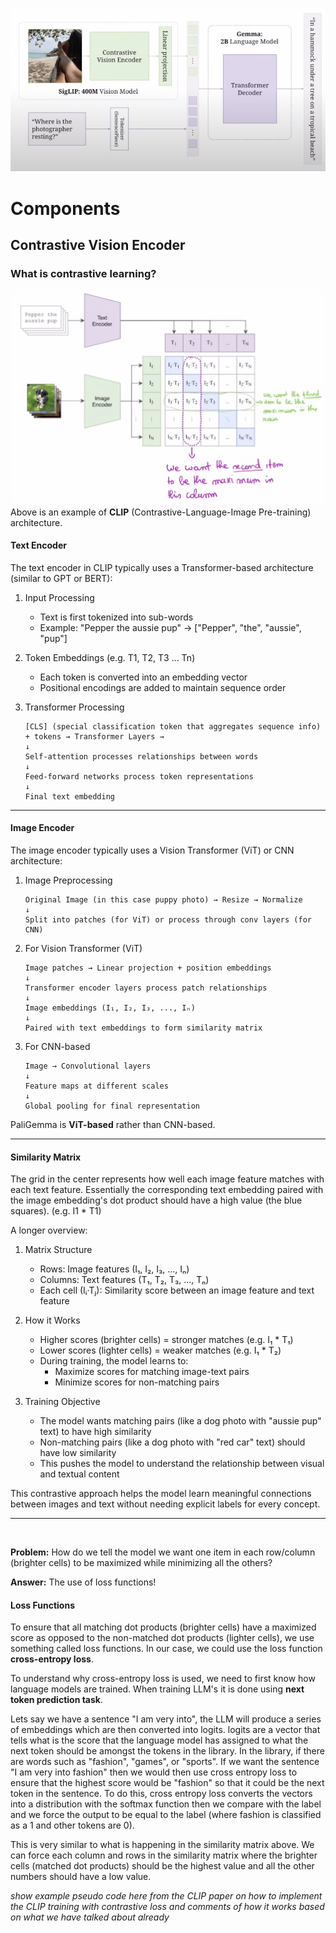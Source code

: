![vision-language-model](vision-language-model-architecture.png)

# Components

## Contrastive Vision Encoder

### What is contrastive learning?
![contrastive-encoder](contrastive-encoder.png)
Above is an example of **CLIP** (Contrastive-Language-Image Pre-training) architecture.

#### Text Encoder
The text encoder in CLIP typically uses a Transformer-based architecture (similar to GPT or BERT):
1. Input Processing
   - Text is first tokenized into sub-words
   - Example: "Pepper the aussie pup" → ["Pepper", "the", "aussie", "pup"]

2. Token Embeddings (e.g. T1, T2, T3 ... Tn)
   - Each token is converted into an embedding vector
   - Positional encodings are added to maintain sequence order

3. Transformer Processing
    ```
    [CLS] (special classification token that aggregates sequence info) + tokens → Transformer Layers →
    ↓
    Self-attention processes relationships between words
    ↓
    Feed-forward networks process token representations
    ↓
    Final text embedding
    ```

---

#### Image Encoder
The image encoder typically uses a Vision Transformer (ViT) or CNN architecture:
1. Image Preprocessing
    ```
    Original Image (in this case puppy photo) → Resize → Normalize
    ↓
    Split into patches (for ViT) or process through conv layers (for CNN)
    ```

2. For Vision Transformer (ViT)
    ```
    Image patches → Linear projection + position embeddings
    ↓
    Transformer encoder layers process patch relationships
    ↓
    Image embeddings (I₁, I₂, I₃, ..., Iₙ)
    ↓
    Paired with text embeddings to form similarity matrix
    ```

3. For CNN-based
    ```
    Image → Convolutional layers
    ↓
    Feature maps at different scales
    ↓
    Global pooling for final representation
    ```

PaliGemma is **ViT-based** rather than CNN-based.

---

#### Similarity Matrix
The grid in the center represents how well each image feature matches with each text feature. Essentially
the corresponding text embedding paired with the image embedding's dot product should have a high value (the blue squares). 
(e.g. I1 * T1)

A longer overview: 
1. Matrix Structure
   - Rows: Image features (I₁, I₂, I₃, ..., Iₙ)
   - Columns: Text features (T₁, T₂, T₃, ..., Tₙ)
   - Each cell (Iᵢ·Tⱼ): Similarity score between an image feature and text feature

2. How it Works
   - Higher scores (brighter cells) = stronger matches (e.g. I₁ * T₁)
   - Lower scores (lighter cells) = weaker matches (e.g. I₁ * T₂)
   - During training, the model learns to:
     - Maximize scores for matching image-text pairs
     - Minimize scores for non-matching pairs

3. Training Objective
   - The model wants matching pairs (like a dog photo with "aussie pup" text) to have high similarity
   - Non-matching pairs (like a dog photo with "red car" text) should have low similarity
   - This pushes the model to understand the relationship between visual and textual content

This contrastive approach helps the model learn meaningful connections between images and text without needing explicit labels for every concept.

---

<br>

**Problem:** How do we tell the model we want one item in each row/column (brighter cells) to be maximized while minimizing all the others?

**Answer:** The use of loss functions!

#### Loss Functions

To ensure that all matching dot products (brighter cells) have a maximized score as opposed to the non-matched dot products (lighter cells), we use something called loss functions. In our case, we could use the loss function **cross-entropy loss**.

To understand why cross-entropy loss is used, we need to first know how language models are trained. When training LLM's it is done using **next token prediction task**.

Lets say we have a sentence "I am very into", the LLM will produce a series of embeddings which are then converted into logits. logits are a vector that tells what is the score that the language model has assigned to what the next token should be amongst the tokens in the library. In the library, if there are words such as "fashion", "games", or "sports". If we want the sentence "I am very into fashion" then we would then use cross entropy loss to ensure that the highest score would be "fashion" so that it could be the next token in the sentence. To do this, cross entropy loss converts the vectors into a distribution with the softmax function then we compare with the label and we force the output to be equal to the label (where fashion is classified as a 1 and other tokens are 0). 

This is very similar to what is happening in the similarity matrix above. We can force each column and rows in the similarity matrix where the brighter cells (matched dot products) should be the highest value and all the other numbers should have a low value. 

*show example pseudo code here from the CLIP paper on how to implement the CLIP training with contrastive loss and comments of how it works based on what we have talked about already*

